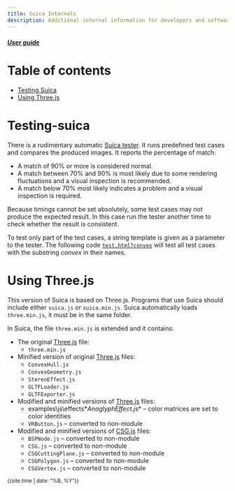 ```yaml
---
title: Suica Internals
description: Additional internal information for developers and software masochists
---
```

##### [User guide](user-guide.md)


# Table of contents

- [Testing Suica](#testing-suica)
- [Using Three.js](#using-threejs)


# Testing-suica

There is a rudimentary automatic [Suica tester](../test/test.html). It runs predefined test cases and compares the produced images. It reports the percentage of match:

- A match of 90% or more is considered normal.
- A match between 70% and 90% is most likely due to some rendering fluctuations
and a visual inspection is recommended.
- A match below 70% most likely indicates a problem and a visual inspection is
required.

Because timings cannot be set absolutely, some test cases may not produce the expected result. In this case run the tester another time to check whether the result is consistent.

To test only part of the test cases, a string template is given as a parameter to the tester. The following code [`test.html?convex`](../test/test.html?convex) will test all test cases with the substring *convex* in their names.



# Using Three.js

This version of Suica is based on Three.js. Programs that use Suica should include either `suica.js` or `suica.min.js`. Suica automatically loads `three.min.js`, it must be in the same folder.

In Suica, the file `three.min.js` is extended and it contains:

- The original [Three.js](https://github.com/mrdoob/three.js/) file:
	- `three.min.js`
- Minified version of original [Three.js](https://github.com/mrdoob/three.js/) files:
	- `ConvexHull.js`
	- `ConvexGeometry.js`
	- `StereoEffect.js`
	- `GLTFLoader.js`
	- `GLTFExporter.js`
- Modified and minified versions of [Three.js](https://github.com/mrdoob/three.js/) files:
	- examples\js\effects\**AnaglyphEffect.js** &ndash; color matrices are set to color identities
	- `VRButton.js` &ndash; converted to non-module
- Modified and minified versions of [CSG.js](https://github.com/looeee/threejs-csg) files:
	- `BSPNode.js` &ndash; converted to non-module
	- `CSG.js` &ndash; converted to non-module
	- `CSGCuttingPlane.js` &ndash; converted to non-module
	- `CSGPolygon.js` &ndash; converted to non-module
	- `CSGVertex.js` &ndash; converted to non-module



<small>{{site.time | date: "%B, %Y"}}</small>